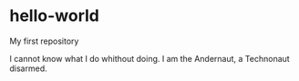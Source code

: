 # hello-world
My first repository

I cannot know what I do whithout doing. I am the Andernaut, a Technonaut disarmed.
